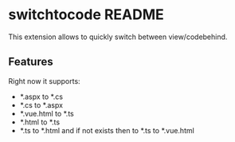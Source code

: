 # switchtocode README

This extension allows to quickly switch between view/codebehind.

## Features

Right now it supports:
- *.aspx to *.cs
- *.cs to *.aspx
- *.vue.html to *.ts
- *.html to *.ts
- *.ts to *.html and if not exists then to *.ts to *.vue.html